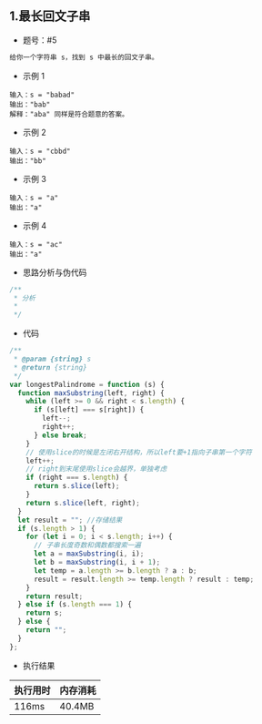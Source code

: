## 1.最长回文子串

- 题号：#5

```js
给你一个字符串 s，找到 s 中最长的回文子串。

```

- 示例 1

```
输入：s = "babad"
输出："bab"
解释："aba" 同样是符合题意的答案。
```

- 示例 2

```
输入：s = "cbbd"
输出："bb"
```

- 示例 3

```
输入：s = "a"
输出："a"
```

- 示例 4

```
输入：s = "ac"
输出："a"
```

- 思路分析与伪代码

```js
/**
 * 分析
 *
 */
```

- 代码

```js
/**
 * @param {string} s
 * @return {string}
 */
var longestPalindrome = function (s) {
  function maxSubstring(left, right) {
    while (left >= 0 && right < s.length) {
      if (s[left] === s[right]) {
        left--;
        right++;
      } else break;
    }
    // 使用slice的时候是左闭右开结构，所以left要+1指向子串第一个字符
    left++;
    // right到末尾使用slice会越界，单独考虑
    if (right === s.length) {
      return s.slice(left);
    }
    return s.slice(left, right);
  }
  let result = ""; //存储结果
  if (s.length > 1) {
    for (let i = 0; i < s.length; i++) {
      // 子串长度奇数和偶数都搜索一遍
      let a = maxSubstring(i, i);
      let b = maxSubstring(i, i + 1);
      let temp = a.length >= b.length ? a : b;
      result = result.length >= temp.length ? result : temp;
    }
    return result;
  } else if (s.length === 1) {
    return s;
  } else {
    return "";
  }
};
```

- 执行结果

| 执行用时 | 内存消耗 |
| -------- | -------- |
| 116ms    | 40.4MB   |
